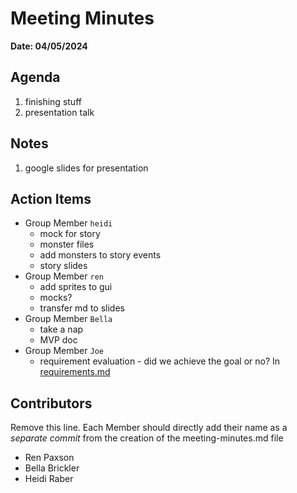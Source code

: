 # Meeting Minutes
**Date: 04/05/2024**

## Agenda
1. finishing stuff
2. presentation talk

## Notes
1. google slides for presentation

## Action Items
* Group Member `heidi`
    * mock for story
    * monster files
    * add monsters to story events
    * story slides
* Group Member `ren`
  * add sprites to gui
  * mocks?
  * transfer md to slides
* Group Member `Bella`
  * take a nap
  * MVP doc
* Group Member `Joe`
  * requirement evaluation - did we achieve the goal or no? In [requirements.md](../deliverables/requirements.md)

## Contributors
Remove this line. Each Member should directly add their name as a _separate commit_ from the creation of the meeting-minutes.md file
* Ren Paxson
* Bella Brickler
* Heidi Raber